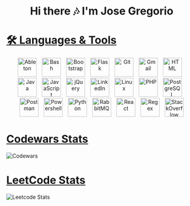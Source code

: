 <link rel="stylesheet" type='text/css' href="https://cdn.jsdelivr.net/gh/devicons/devicon@latest/devicon.min.css" />

<h1 align="center">Hi there 🎶 I'm Jose Gregorio</h1>

<h1 align="left"><a href="https://devicon.dev/" target="_blank">🛠️ Languages & Tools</a></h1>

<p align="center">
  <img src="./icons/Ableton-Dark.svg" alt="Ableton" width="50" height="50" style="margin-right: 10px;">
  <img src="./icons/Bash-Dark.svg" alt="Bash" width="50" height="50" style="margin-right: 10px;">
  <img src="./icons/Bootstrap.svg" alt="Bootstrap" width="50" height="50" style="margin-right: 10px;">
  <img src="./icons/Flask-Dark.svg" alt="Flask" width="50" height="50" style="margin-right: 10px;">
  <img src="./icons/Git.svg" alt="Git" width="50" height="50" style="margin-right: 10px;">
  <img src="./icons/Gmail-Dark.svg" alt="Gmail" width="50" height="50" style="margin-right: 10px;">
  <img src="./icons/HTML.svg" alt="HTML" width="50" height="50" style="margin-right: 10px;">
  <img src="./icons/Java-Dark.svg" alt="Java" width="50" height="50" style="margin-right: 10px;">
  <img src="./icons/JavaScript.svg" alt="JavaScript" width="50" height="50" style="margin-right: 10px;">
  <img src="./icons/JQuery.svg" alt="jQuery" width="50" height="50" style="margin-right: 10px;">
  <img src="./icons/LinkedIn.svg" alt="LinkedIn" width="50" height="50" style="margin-right: 10px;">
  <img src="./icons/Linux-Dark.svg" alt="Linux" width="50" height="50" style="margin-right: 10px;">
  <img src="./icons/PHP-Dark.svg" alt="PHP" width="50" height="50" style="margin-right: 10px;">
  <img src="./icons/PostgreSQL-Dark.svg" alt="PostgreSQL" width="50" height="50" style="margin-right: 10px;">
  <img src="./icons/Postman.svg" alt="Postman" width="50" height="50" style="margin-right: 10px;">
  <img src="./icons/Powershell-Dark.svg" alt="Powershell" width="50" height="50" style="margin-right: 10px;">
  <img src="./icons/Python-Dark.svg" alt="Python" width="50" height="50" style="margin-right: 10px;">
  <img src="./icons/RabbitMQ-Dark.svg" alt="RabbitMQ" width="50" height="50" style="margin-right: 10px;">
  <img src="./icons/React-Dark.svg" alt="React" width="50" height="50" style="margin-right: 10px;">
  <img src="./icons/Regex-Dark.svg" alt="Regex" width="50" height="50" style="margin-right: 10px;">
  <img src="./icons/StackOverflow-Dark.svg" alt="StackOverflow" width="50" height="50">
</p>

<h1 align="left"><a href="https://www.codewars.com/users/djg-91" target="_blank">Codewars Stats</a></h1>

![Codewars](https://github.r2v.ch/codewars?user=djg-91&stroke=%23BB432C)

<h1 align="left"><a href="https://leetcode.com/u/DJG-91/" target="_blank">LeetCode Stats</a></h1>

![Leetcode Stats](https://leetcard.jacoblin.cool/DJG-91)

